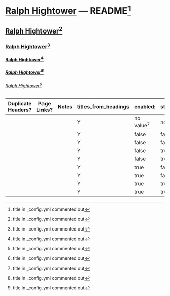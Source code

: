# [Ralph Hightower](https://ralphhightower.github.io/) — README[^11]

## [Ralph Hightower](https://ralphhightower.github.io/)[^11]

### [Ralph Hightower](https://ralphhightower.github.io/)[^11]

#### [Ralph Hightower](https://ralphhightower.github.io/)[^11]

##### [Ralph Hightower](https://ralphhightower.github.io/)[^11]

###### [Ralph Hightower](https://ralphhightower.github.io/)[^11]

| Duplicate<br />Headers? | Page<br />Links? | Notes | titles_from_headings | enabled: | strip_title: | collections: |
|---|---|---|---|---|---|---|
|  |  |   | Y | no value[^11] | no value[^11] | no value[^11] |
|  |  |   | Y | false | false | false |
|  |  |   | Y | false | false | true  |
|  |  |   | Y | false | true  | false |
|  |  |   | Y | false | true  | true  |
|  |  |   | Y | true  | false | false |
|  |  |   | Y | true  | false | true  |
|  |  |   | Y | true  | true  | false |
|  |  |   | Y | true  | true  | true  |

[^11]: title in _config.yml commented out
[^12]: titles_from_headings: live
[^13]: H1 does not have link.
